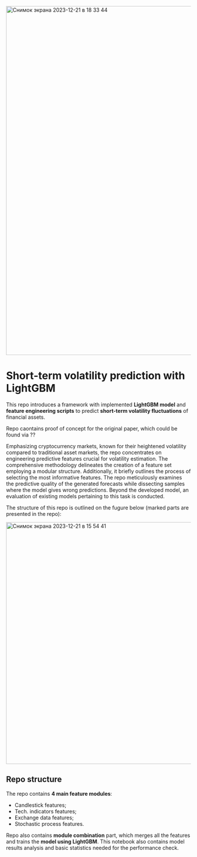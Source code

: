 <img width="948" alt="Снимок экрана 2023-12-21 в 18 33 44" src="https://github.com/AlexanderShulzhenko/Short-term-Volatility-Prediction/assets/80621503/96e554cf-d433-4205-8419-da7f55c1a27e">

# Short-term volatility prediction with LightGBM

This repo introduces a framework with implemented **LightGBM model** and **feature engineering scripts** to predict **short-term volatility fluctuations** of financial assets.

Repo caontains proof of concept for the original paper, which could be found via ??

Emphasizing cryptocurrency markets, known for their heightened volatility compared to traditional asset markets, the repo concentrates on engineering predictive features crucial for volatility estimation. The comprehensive methodology delineates the creation of a feature set employing a modular structure. Additionally, it briefly outlines the process of selecting the most informative features. The repo meticulously examines the predictive quality of the generated forecasts while dissecting samples where the model gives wrong predictions. Beyond the developed model, an evaluation of existing models pertaining to this task is conducted.

The structure of this repo is outlined on the fugure below (marked parts are presented in the repo):

<img width="657" alt="Снимок экрана 2023-12-21 в 15 54 41" src="https://github.com/AlexanderShulzhenko/Short-term-Volatility-Prediction/assets/80621503/82c234fb-60df-4627-ae98-c39ed3681007">

## Repo structure

The repo contains **4 main feature modules**:
- Candlestick features;
- Tech. indicators features;
- Exchange data features;
- Stochastic process features.

Repo also contains **module combination** part, which merges all the features and trains the **model using LightGBM**. This notebook also contains model results analysis and basic statistics needed for the performance check. 
